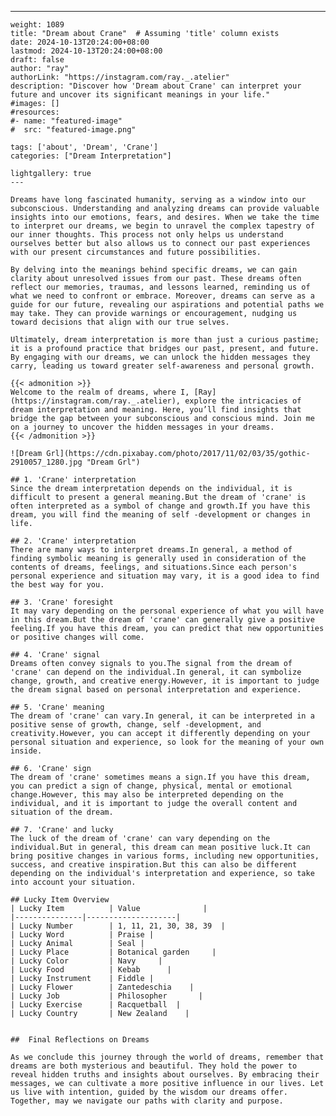 ---
    weight: 1089
    title: "Dream about Crane"  # Assuming 'title' column exists
    date: 2024-10-13T20:24:00+08:00
    lastmod: 2024-10-13T20:24:00+08:00
    draft: false
    author: "ray"
    authorLink: "https://instagram.com/ray._.atelier"
    description: "Discover how 'Dream about Crane' can interpret your future and uncover its significant meanings in your life."
    #images: []
    #resources:
    #- name: "featured-image"
    #  src: "featured-image.png"
    
    tags: ['about', 'Dream', 'Crane']
    categories: ["Dream Interpretation"]
    
    lightgallery: true
    ---
    
    Dreams have long fascinated humanity, serving as a window into our subconscious. Understanding and analyzing dreams can provide valuable insights into our emotions, fears, and desires. When we take the time to interpret our dreams, we begin to unravel the complex tapestry of our inner thoughts. This process not only helps us understand ourselves better but also allows us to connect our past experiences with our present circumstances and future possibilities.
    
    By delving into the meanings behind specific dreams, we can gain clarity about unresolved issues from our past. These dreams often reflect our memories, traumas, and lessons learned, reminding us of what we need to confront or embrace. Moreover, dreams can serve as a guide for our future, revealing our aspirations and potential paths we may take. They can provide warnings or encouragement, nudging us toward decisions that align with our true selves.
    
    Ultimately, dream interpretation is more than just a curious pastime; it is a profound practice that bridges our past, present, and future. By engaging with our dreams, we can unlock the hidden messages they carry, leading us toward greater self-awareness and personal growth.
    
    {{< admonition >}}
    Welcome to the realm of dreams, where I, [Ray](https://instagram.com/ray._.atelier), explore the intricacies of dream interpretation and meaning. Here, you’ll find insights that bridge the gap between your subconscious and conscious mind. Join me on a journey to uncover the hidden messages in your dreams.
    {{< /admonition >}}
    
    ![Dream Grl](https://cdn.pixabay.com/photo/2017/11/02/03/35/gothic-2910057_1280.jpg "Dream Grl")
    
    ## 1. 'Crane' interpretation
    Since the dream interpretation depends on the individual, it is difficult to present a general meaning.But the dream of 'crane' is often interpreted as a symbol of change and growth.If you have this dream, you will find the meaning of self -development or changes in life.
    
    ## 2. 'Crane' interpretation
    There are many ways to interpret dreams.In general, a method of finding symbolic meaning is generally used in consideration of the contents of dreams, feelings, and situations.Since each person's personal experience and situation may vary, it is a good idea to find the best way for you.
    
    ## 3. 'Crane' foresight
    It may vary depending on the personal experience of what you will have in this dream.But the dream of 'crane' can generally give a positive feeling.If you have this dream, you can predict that new opportunities or positive changes will come.
    
    ## 4. 'Crane' signal
    Dreams often convey signals to you.The signal from the dream of 'crane' can depend on the individual.In general, it can symbolize change, growth, and creative energy.However, it is important to judge the dream signal based on personal interpretation and experience.
    
    ## 5. 'Crane' meaning
    The dream of 'crane' can vary.In general, it can be interpreted in a positive sense of growth, change, self -development, and creativity.However, you can accept it differently depending on your personal situation and experience, so look for the meaning of your own inside.
    
    ## 6. 'Crane' sign
    The dream of 'crane' sometimes means a sign.If you have this dream, you can predict a sign of change, physical, mental or emotional change.However, this may also be interpreted depending on the individual, and it is important to judge the overall content and situation of the dream.
    
    ## 7. 'Crane' and lucky
    The luck of the dream of 'crane' can vary depending on the individual.But in general, this dream can mean positive luck.It can bring positive changes in various forms, including new opportunities, success, and creative inspiration.But this can also be different depending on the individual's interpretation and experience, so take into account your situation.
    
    ## Lucky Item Overview
    | Lucky Item          | Value              |
    |---------------|--------------------|
    | Lucky Number        | 1, 11, 21, 30, 38, 39  |
    | Lucky Word          | Praise |
    | Lucky Animal        | Seal |
    | Lucky Place         | Botanical garden     |
    | Lucky Color         | Navy     |
    | Lucky Food          | Kebab      |
    | Lucky Instrument    | Fiddle |
    | Lucky Flower        | Zantedeschia    |
    | Lucky Job           | Philosopher       |
    | Lucky Exercise      | Racquetball  |
    | Lucky Country       | New Zealand    |
    
    
    ##  Final Reflections on Dreams
    
    As we conclude this journey through the world of dreams, remember that dreams are both mysterious and beautiful. They hold the power to reveal hidden truths and insights about ourselves. By embracing their messages, we can cultivate a more positive influence in our lives. Let us live with intention, guided by the wisdom our dreams offer. Together, may we navigate our paths with clarity and purpose.
    